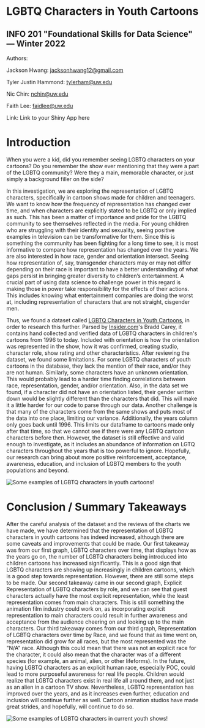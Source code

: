 # LGBTQ Characters in Youth Cartoons
## INFO 201 "Foundational Skills for Data Science" — Winter 2022

Authors: 

Jackson Hwang: jacksonhwang12@gmail.com

Tyler Justin Hammond: tylerham@uw.edu

Nic Chin: nchin@uw.edu

Faith Lee: faidlee@uw.edu

Link: Link to your Shiny App here

# Introduction

  When you were a kid, did you remember seeing LGBTQ characters on your cartoons? Do you remember the show ever mentioning that they were a part of the LGBTQ community? Were they a main, memorable character, or just simply a background filler on the side?

  In this investigation, we are exploring the representation of LGBTQ characters, specifically in cartoon shows made for children and teenagers. We want to know how the frequency of representation has changed over time, and when characters are explicitly stated to be LGBTQ or only implied as such. This has been a matter of importance and pride for the LGBTQ community to see themselves reflected in the media. For young children who are struggling with their identity and sexuality, seeing positive examples in television can be transformative for them. Since this is something the community has been fighting for a long time to see, it is most informative to compare how representation has changed over the years. We are also interested in how race, gender and orientation intersect. Seeing how representation of, say, transgender characters may or may not differ depending on their race is important to have a better understanding of what gaps persist in bringing greater diversity to children’s entertainment. A crucial part of using data science to challenge power in this regard is making those in power take responsibility for the effects of their actions. This includes knowing what entertainment companies are doing the worst at, including representation of characters that are not straight, cisgender men. 

  Thus, we found a dataset called [LGBTQ Characters in Youth Cartoons](https://www.kaggle.com/braddcarey/trans-characters-in-youth-cartoons?select=trans-characters-in-youth-cartoons.csv), in order to research this further. Parsed by [Insider.com](https://www.insider.com/)'s Bradd Carey, it contains hand collected and verified data of LGBTQ characters in children's cartoons from 1996 to today. Included with orientation is how the orientation was represented in the show, how it was confirmed, creating studio, character role, show rating and other characteristics. After reviewing the dataset, we found some limitations. For some LGBTQ characters of youth cartoons in the database, they lack the mention of their race, and/or they are not human. Similarly, some characters have an unknown orientation. This would probably lead to a harder time finding correlations between race, representation, gender, and/or orientation. Also, in the data set we found, if a character did not have an orientation listed, their gender written down would be slightly different than the characters that did. This will make it a little harder for our code to parse through our data. Another challenge is that many of the characters come from the same shows and puts most of the data into one place, limiting our variance. Additionally, the years column only goes back until 1996. This limits our dataframe to cartoons made only after that time, so that we cannot see if there were any LGBTQ cartoon characters before then. However, the dataset is still effective and valid enough to investigate, as it includes an abundance of information on LGTQ characters throughout the years that is too powerful to ignore. Hopefully, our research can bring about more positive reinforcement, acceptance, awareness, education, and inclusion of LGBTQ members to the youth populations and beyond. 


![*Some examples of LGBTQ characters in youth cartoons!*](https://i.insider.com/60c21f916d855e00181574df "LGBTQ characters")

# Conclusion / Summary Takeaways

  After the careful analysis of the dataset and the reviews of the charts we have made, we have determined that the representation of LGBTQ characters in youth cartoons has indeed increased, although there are some caveats and improvements that could be made. 
Our first takeaway was from our first graph, LGBTQ characters over time, that displays how as the years go on, the number of LGBTQ characters being introduced into children cartoons has increased significantly. This is a good sign that LGBTQ characters are showing up increasingly in children cartoons, which is a good step towards representation. 
  However, there are still some steps to be made. Our second takeaway came in our second graph, Explicit Representation of LGBTQ characters by role, and we can see that guest characters actually have the most explicit representation, while the least representation comes from main characters. This is still something the animation film industry could work on, as incorporating explicit representation to main characters could result in further awareness and acceptance from the audience cheering on and looking up to the main characters. 
  Our third takeaway comes from our third graph, Representation of LGBTQ characters over time by Race, and we found that as time went on, representation did grow for all races, but the most represented was the "N/A" race. Although this could mean that there was not an explicit race for the character, it could also mean that the character was of a different species (for example, an animal, alien, or other lifeforms). In the future, having LGBTQ characters as an explicit human race, especially POC, could lead to more purposeful awareness for real life people. Children would realize that LGBTQ characters exist in real life all around them, and not just as an alien in a cartoon TV show. 
  Nevertheless, LGBTQ representation has improved over the years, and as it increases even further, education and inclusion will continue further as well. Cartoon animation studios have made great strides, and hopefully, will continue to do so.

![*Some examples of LGBTQ characters in current youth shows!*](https://mombian.com/images/kids_shows.png "LGBTQ shows")

